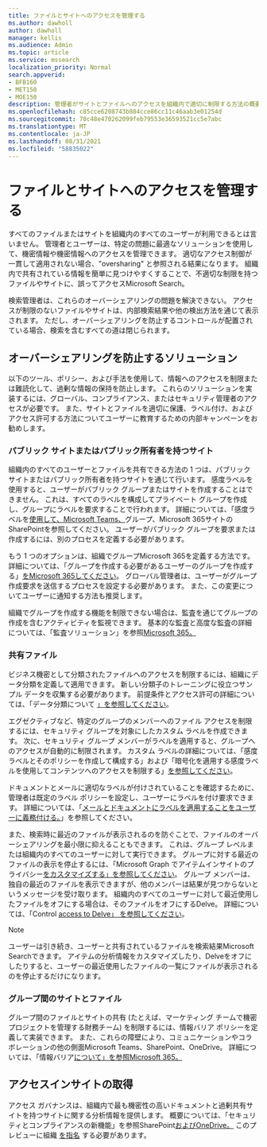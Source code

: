 ```yaml
---
title: ファイルとサイトへのアクセスを管理する
ms.author: dawholl
author: dawholl
manager: kellis
ms.audience: Admin
ms.topic: article
ms.service: mssearch
localization_priority: Normal
search.appverid:
- BFB160
- MET150
- MOE150
description: 管理者がサイトとファイルへのアクセスを組織内で適切に制限する方法の概要。
ms.openlocfilehash: c85cce6208743b884cce86cc11c46aab3e01254d
ms.sourcegitcommit: 70c48e470262099feb79553e36593521cc5e7abc
ms.translationtype: MT
ms.contentlocale: ja-JP
ms.lasthandoff: 08/31/2021
ms.locfileid: "58835022"
---
```

# <a name="manage-access-to-files-and-sites"></a>ファイルとサイトへのアクセスを管理する

すべてのファイルまたはサイトを組織内のすべてのユーザーが利用できるとは言いません。 管理者とユーザーは、特定の問題に最適なソリューションを使用して、機密情報や機密情報へのアクセスを管理できます。 適切なアクセス制御が一貫して適用されない場合、"oversharing" と参照される結果になります。 組織内で共有されている情報を簡単に見つけやすくすることで、不適切な制限を持つファイルやサイトに、誤ってアクセスMicrosoft Search。

検索管理者は、これらのオーバーシェアリングの問題を解決できない。 アクセスが制限のないファイルやサイトは、内部検索結果や他の検出方法を通じて表示されます。 ただし、オーバーシェアリングを防止するコントロールが配置されている場合、検索を含むすべての道は閉じられます。

## <a name="solutions-to-prevent-oversharing"></a>オーバーシェアリングを防止するソリューション

以下のツール、ポリシー、および手法を使用して、情報へのアクセスを制限または難読化して、過剰な情報の保持を防止します。 これらのソリューションを実装するには、グローバル、コンプライアンス、またはセキュリティ管理者のアクセスが必要です。 また、サイトとファイルを適切に保護、ラベル付け、およびアクセス許可する方法についてユーザーに教育するための内部キャンペーンをお勧めします。

### <a name="public-sites-or-sites-with-public-owners"></a>パブリック サイトまたはパブリック所有者を持つサイト

組織内のすべてのユーザーとファイルを共有できる方法の 1 つは、パブリック サイトまたはパブリック所有者を持つサイトを通じて行います。 感度ラベルを使用すると、ユーザーがパブリック グループまたはサイトを作成することはできません。 これは、すべてのラベルを構成してプライベート グループを作成し、グループにラベルを要求することで行われます。 詳細については、「感度ラベルを[使用して、Microsoft Teams、](/microsoft-365/compliance/sensitivity-labels-teams-groups-sites)グループ、Microsoft 365サイトのSharePointを参照してください。 ユーザーがパブリック グループを要求または作成するには、別のプロセスを定義する必要があります。

もう 1 つのオプションは、組織でグループMicrosoft 365を定義する方法です。 詳細については、「グループを作成する必要があるユーザーのグループを作成する」[をMicrosoft 365してください](/microsoft-365/solutions/manage-creation-of-groups#step-1-create-a-group-for-users-who-need-to-create-microsoft-365-groups)。 グローバル管理者は、ユーザーがグループ作成要求を送信するプロセスを設定する必要があります。 また、この変更についてユーザーに通知する方法も推奨します。

組織でグループを作成する機能を制限できない場合は、監査を通じてグループの作成を含むアクティビティを監視できます。 基本的な監査と高度な監査の詳細については、「監査ソリューション」を参照[Microsoft 365。](/microsoft-365/compliance/auditing-solutions-overview)

### <a name="shared-files"></a>共有ファイル

ビジネス機密として分類されたファイルへのアクセスを制限するには、組織にデータ分類を定義して適用できます。 新しい分類子のトレーニングに役立つサンプル データを収集する必要があります。 前提条件とアクセス許可の詳細については、「データ分類について [」を参照してください](/microsoft-365/compliance/data-classification-overview)。

エグゼクティブなど、特定のグループのメンバーへのファイル アクセスを制限するには、セキュリティ グループを対象にしたカスタム ラベルを作成できます。 次に、セキュリティ グループ メンバーがラベルを適用すると、グループへのアクセスが自動的に制限されます。 カスタム ラベルの詳細については、「感度[](/microsoft-365/compliance/create-sensitivity-labels)ラベルとそのポリシーを作成して構成する」および「暗号化を適用する感度ラベルを使用してコンテンツへのアクセスを制限する」[を参照してください](/microsoft-365/compliance/encryption-sensitivity-labels)。

ドキュメントとメールに適切なラベルが付けされていることを確認するために、管理者は既定のラベル ポリシーを設定し、ユーザーにラベルを付け要求できます。 詳細については、「[メールとドキュメントにラベルを適用することをユーザーに義務付ける。](/microsoft-365/compliance/sensitivity-labels-office-apps#require-users-to-apply-a-label-to-their-email-and-documents)」を参照してください。

また、検索時に最近のファイルが表示されるのを防ぐことで、ファイルのオーバーシェアリングを最小限に抑えることもできます。 これは、グループ レベルまたは組織内のすべてのユーザーに対して実行できます。 グループに対する最近のファイルの表示を停止するには、「Microsoft Graph でアイテムインサイトのプライバシー[をカスタマイズする」を参照してください](/graph/insights-customize-item-insights-privacy)。 グループ メンバーは、独自の最近のファイルを表示できますが、他のメンバーは結果が見つからないというメッセージを受け取ります。 組織内のすべてのユーザーに対して最近使用したファイルをオフにする場合は、そのファイルをオフにするDelve。 詳細については、「Control [access to Delve」 を参照してください](/sharepoint/delve-for-office-365-admins#control-access-to-delve)。

> [!Note]
> ユーザーは引き続き、ユーザーと共有されているファイルを検索結果Microsoft Searchできます。 アイテムの分析情報をカスタマイズしたり、Delveをオフにしたりすると、ユーザーの最近使用したファイルの一覧にファイルが表示されるのを停止するだけになります。

### <a name="sites-and-files-between-groups"></a>グループ間のサイトとファイル

グループ間のファイルとサイトの共有 (たとえば、マーケティング チームで機密プロジェクトを管理する財務チーム) を制限するには、情報バリア ポリシーを定義して実装できます。 また、これらの障壁により、コミュニケーションやコラボレーションの他の側面Microsoft Teams、SharePoint、OneDrive。 詳細については、「情報バリア[について」を参照Microsoft 365。](/microsoft-365/compliance/information-barriers)

## <a name="get-access-insights"></a>アクセスインサイトの取得

アクセス ガバナンスは、組織内で最も機密性の高いドキュメントと過剰共有サイトを持つサイトに関する分析情報を提供します。 概要については、「セキュリティとコンプライアンスの新機能」を参照SharePoint[およびOneDrive。](https://techcommunity.microsoft.com/t5/microsoft-sharepoint-blog/what-s-new-in-security-and-compliance-in-sharepoint-and-onedrive/ba-p/1696705) このプレビューに組織 [を指名](https://forms.microsoft.com/Pages/ResponsePage.aspx?id=v4j5cvGGr0GRqy180BHbR3-O9WDTKhhDtgWfphwS9YhUM0hJNklNRkZKMlhLNDRZNzlEQlVDSjdZVi4u) する必要があります。
